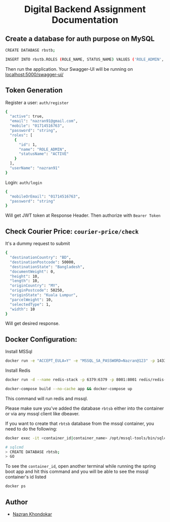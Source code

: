 <div align="center">
  <h1>Digital Backend Assignment Documentation</h1>
</div>

## Create a database for auth purpose on MySQL

```bash
CREATE DATABASE rbstb;
```

```bash
INSERT INTO rbstb.ROLES (ROLE_NAME, STATUS_NAME) VALUES ('ROLE_ADMIN','ACTIVE');
```
Then run the application.
Your Swagger-UI will be running on [localhost:5000/swagger-ui/][running-url]

## Token Generation

Register a user: `auth/register`

```bash
{
  "active": true,
  "email": "nazran91@gmail.com",
  "mobile": "01714516763",
  "password": "string",
  "roles": [
    {
      "id": 1,
      "name": "ROLE_ADMIN",
      "statusName": "ACTIVE"
    }
  ],
  "userName": "nazran91"
}
```
Login: `auth/login`

```bash
{
  "mobileOrEmail": "01714516763",
  "password": "string"
}
```
Will get JWT token at Response Header. Then authorize with `Bearer Token`

## Check Courier Price: `courier-price/check`

It's a dummy request to submit

```bash
{
  "destinationCountry": "BD",
  "destinationPostcode": 50000,
  "destinationState": "Bangladesh",
  "documentWeight": 0,
  "height": 10,
  "length": 10,
  "originCountry": "MY",
  "originPostcode": 50250,
  "originState": "Kuala Lumpur",
  "parcelWeight": 10,
  "selectedType": 1,
  "width": 10
}
```
Will get desired response.

## Docker Configuration: 

Install MSSql

```bash
docker run -e "ACCEPT_EULA=Y" -e "MSSQL_SA_PASSWORD=Nazran@123" -p 1433:1433 -d mcr.microsoft.com/mssql/server:2022-latest
```

Install Redis
```bash
docker run -d --name redis-stack -p 6379:6379 -p 8001:8001 redis/redis-stack:latest
```

```bash
docker-compose build --no-cache app && docker-compose up
```

This command will run redis and mssql.

Please make sure you've added the database `rbtsb` either into the container or via any mssql client like dbeaver.

If you want to create that `rbtsb` database from the mssql container, you need to do the following:

```sh
docker exec -it <container_id|container_name> /opt/mssql-tools/bin/sqlcmd -S localhost -U sa -P <your_password>

# sqlcmd
> CREATE DATABASE rbtsb;
> GO
```

To see the `container_id`, open another terminal while running the spring boot app and hit this command and you will be able to see the mssql container's id listed

```sh
docker ps
```

## Author

- [Nazran Khondokar][author]

<!-- Definitions -->
[author]: https://www.linkedin.com/in/nazran91/
[running-url]: http://localhost:5000/swagger-ui/
